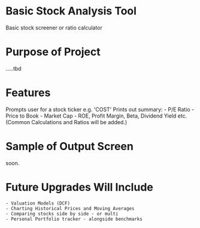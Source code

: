 # Basic Stock Analysis Tool
Basic stock screener or ratio calculator 

# Purpose of Project
.....tbd

# Features
Prompts user for a stock ticker e.g. 'COST'
Prints out summary:
    - P/E Ratio
    - Price to Book
    - Market Cap
    - ROE, Profit Margin, Beta, Dividend Yield etc. (Common Calculations and Ratios will be added.)

# Sample of Output Screen
soon.

# Future Upgrades Will Include
    - Valuation Models (DCF)
    - Charting Historical Prices and Moving Averages
    - Comparing stocks side by side - or multi
    - Personal Portfolio tracker - alongside benchmarks
    
